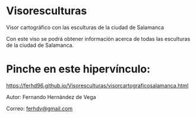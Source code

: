 # Visoresculturas
Visor cartográfico con las esculturas de la ciudad de Salamanca 

Con este viso se podrá obtener información acerca de todas las esculturas de la ciudad de Salamanca.

# Pinche en este hipervínculo: 
https://ferhd96.github.io/Visoresculturas/visorcartograficosalamanca.html

Autor: Fernando Hernández de Vega 

Correo: ferhdv@gmail.com 
